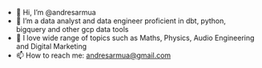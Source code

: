 - 👋 Hi, I’m @andresarmua
- 👀 I’m a data analyst and data engineer proficient in dbt, python, bigquery and other gcp data tools
- 🌱 I love wide range of topics such as Maths, Physics, Audio Engineering and Digital Marketing
- 📫 How to reach me: andresarmua@gmail.com

<!---
andresarmua/andresarmua is a ✨ special ✨ repository because its `README.md` (this file) appears on your GitHub profile.
You can click the Preview link to take a look at your changes.
--->
